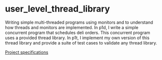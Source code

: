 # user_level_thread_library
Writing simple multi-threaded programs using monitors and to understand how threads and monitors are implemented. 
In p1d, I write a simple concurrent program that schedules deli orders. This concurrent program uses a provided thread library. 
In p1t, I implement my own version of this thread library and provide a suite of test cases to validate any thread library.

[Project specifications](https://users.cs.duke.edu/~chase/cps310/p1.html)
